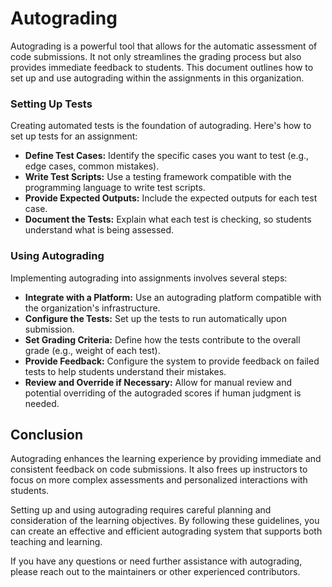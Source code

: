 # Autograding

Autograding is a powerful tool that allows for the automatic assessment of code submissions. It not only streamlines the grading process but also provides immediate feedback to students. This document outlines how to set up and use autograding within the assignments in this organization.

### Setting Up Tests

Creating automated tests is the foundation of autograding. Here's how to set up tests for an assignment:

- **Define Test Cases:** Identify the specific cases you want to test (e.g., edge cases, common mistakes).
- **Write Test Scripts:** Use a testing framework compatible with the programming language to write test scripts.
- **Provide Expected Outputs:** Include the expected outputs for each test case.
- **Document the Tests:** Explain what each test is checking, so students understand what is being assessed.

### Using Autograding

Implementing autograding into assignments involves several steps:

- **Integrate with a Platform:** Use an autograding platform compatible with the organization's infrastructure.
- **Configure the Tests:** Set up the tests to run automatically upon submission.
- **Set Grading Criteria:** Define how the tests contribute to the overall grade (e.g., weight of each test).
- **Provide Feedback:** Configure the system to provide feedback on failed tests to help students understand their mistakes.
- **Review and Override if Necessary:** Allow for manual review and potential overriding of the autograded scores if human judgment is needed.

## Conclusion

Autograding enhances the learning experience by providing immediate and consistent feedback on code submissions. It also frees up instructors to focus on more complex assessments and personalized interactions with students.

Setting up and using autograding requires careful planning and consideration of the learning objectives. By following these guidelines, you can create an effective and efficient autograding system that supports both teaching and learning.

If you have any questions or need further assistance with autograding, please reach out to the maintainers or other experienced contributors.
